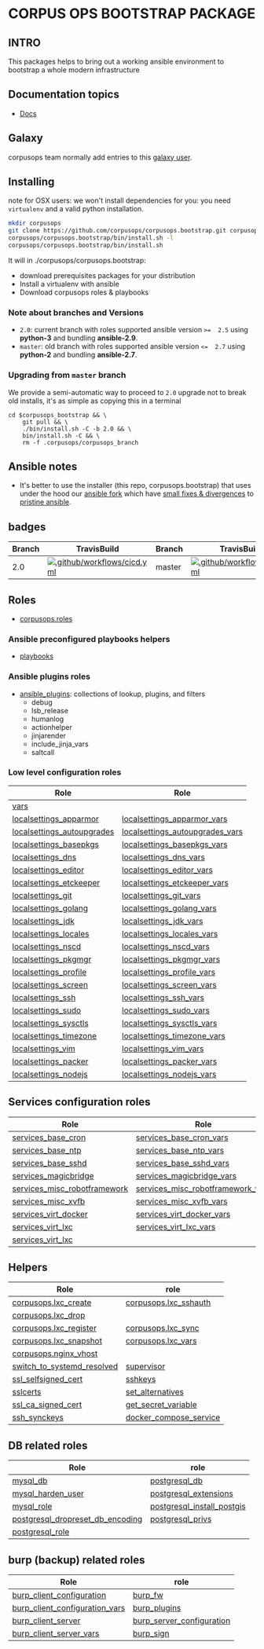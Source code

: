 # CORPUS OPS BOOTSTRAP PACKAGE

## INTRO
This packages helps to bring out a working ansible environment to bootstrap a whole modern infrastructure

## Documentation topics
- [Docs](./docs)

## Galaxy
corpusops team normally add entries to this [galaxy user](https://galaxy.ansible.com/corpusops/).

## Installing

note for OSX users: we won't install dependencies for you: you need `virtualenv` and a valid python installation.

```sh
mkdir corpusops
git clone https://github.com/corpusops/corpusops.bootstrap.git corpusops/corpusops.bootstrap
corpusops/corpusops.bootstrap/bin/install.sh -l
corpusops/corpusops.bootstrap/bin/install.sh
```

It will in ./corpusops/corpusops.bootstrap:

* download prerequisites packages for your distribution
* Install a virtualenv with ansible
* Download corpusops roles & playbooks


### Note about branches and Versions
- `2.0`: current branch with roles supported ansible version `>=  2.5` using **python-3** and bundling **ansible-2.9**.
- `master`:  old branch with roles supported ansible version `<=  2.7` using **python-2** and bundling **ansible-2.7**.

### Upgrading from ``master`` branch
We provide a semi-automatic way to proceed to ``2.0`` upgrade not to break old installs, it's as simple as copying this in a terminal

```
cd $corpusops_bootstrap && \
    git pull && \
    ./bin/install.sh -C -b 2.0 && \
    bin/install.sh -C && \
    rm -f .corpusops/corpusops_branch
```

## Ansible notes
- It's better to use the installer (this repo, corpusops.bootstrap) that uses under the hood our [ansible fork](https://github.com/corpusops/ansible)
 which have [small fixes & divergences](https://github.com/corpusops/ansible/tree/stable-2.9/divergences)
 to [pristine ansible](https://github.com/ansible/ansible).

## badges

|  Branch | TravisBuild |  Branch | TravisBuild |
| ------- | ----------- |  ------ | ----------- |
| 2.0 |  [![.github/workflows/cicd.yml](https://github.com/corpusops/corpusops.bootstrap/workflows/.github/workflows/cicd.yml/badge.svg?branch=2.0)](https://github.com/corpusops/corpusops.bootstrap/actions?query=workflow%3A.github%2Fworkflows%2Fcicd.yml+branch%3A2.0)  | master |  [![.github/workflows/cicd.yml](https://github.com/corpusops/corpusops.bootstrap/workflows/.github/workflows/cicd.yml/badge.svg?branch=master)](https://github.com/corpusops/corpusops.bootstrap/actions?query=workflow%3A.github%2Fworkflows%2Fcicd.yml+branch%3Amaster)  |


## Roles
- [corpusops.roles](https://github.com/corpusops/roles)

### Ansible preconfigured playbooks helpers
- [playbooks](https://github.com/corpusops/roles/tree/master/playbooks)

### Ansible plugins roles
- [ansible_plugins](https://github.com/corpusops/roles/tree/master/ansible_plugins): collections of lookup, plugins, and filters
    - debug
    - lsb_release
    - humanlog
    - actionhelper
    - jinjarender
    - include_jinja_vars
    - saltcall

### Low level configuration roles
|  Role                                       |  Role                                       |
| ------------------------------------------- | ------------------------------------------- |
| [vars](https://github.com/corpusops/roles/tree/master/vars)                                                        |                                                                                                            |
| [localsettings_apparmor](https://github.com/corpusops/roles/tree/master/localsettings_apparmor)                    | [localsettings_apparmor_vars](https://github.com/corpusops/roles/tree/master/localsettings_apparmor_vars)          |
| [localsettings_autoupgrades](https://github.com/corpusops/roles/tree/master/localsettings_autoupgrades)            | [localsettings_autoupgrades_vars](https://github.com/corpusops/roles/tree/master/localsettings_autoupgrades_vars)  |
| [localsettings_basepkgs](https://github.com/corpusops/roles/tree/master/localsettings_basepkgs)                    | [localsettings_basepkgs_vars](https://github.com/corpusops/roles/tree/master/localsettings_basepkgs_vars)          |
| [localsettings_dns](https://github.com/corpusops/roles/tree/master/localsettings_dns)                              | [localsettings_dns_vars](https://github.com/corpusops/roles/tree/master/localsettings_dns_vars)                    |
| [localsettings_editor](https://github.com/corpusops/roles/tree/master/localsettings_editor)                        | [localsettings_editor_vars](https://github.com/corpusops/roles/tree/master/localsettings_editor_vars)              |
| [localsettings_etckeeper](https://github.com/corpusops/roles/tree/master/localsettings_etckeeper)                  | [localsettings_etckeeper_vars](https://github.com/corpusops/roles/tree/master/localsettings_etckeeper_vars)        |
| [localsettings_git](https://github.com/corpusops/roles/tree/master/localsettings_git)                              | [localsettings_git_vars](https://github.com/corpusops/roles/tree/master/localsettings_git_vars)                    |
| [localsettings_golang](https://github.com/corpusops/roles/tree/master/localsettings_golang)                        | [localsettings_golang_vars](https://github.com/corpusops/roles/tree/master/localsettings_golang_vars)              |
| [localsettings_jdk](https://github.com/corpusops/roles/tree/master/localsettings_jdk)                              | [localsettings_jdk_vars](https://github.com/corpusops/roles/tree/master/localsettings_jdk_vars)                    |
| [localsettings_locales](https://github.com/corpusops/roles/tree/master/localsettings_locales)                      | [localsettings_locales_vars](https://github.com/corpusops/roles/tree/master/localsettings_locales_vars)            |
| [localsettings_nscd](https://github.com/corpusops/roles/tree/master/localsettings_nscd)                            | [localsettings_nscd_vars](https://github.com/corpusops/roles/tree/master/localsettings_nscd_vars)                  |
| [localsettings_pkgmgr      ](https://github.com/corpusops/roles/tree/master/localsettings_pkgmgr)                  | [localsettings_pkgmgr_vars ](https://github.com/corpusops/roles/tree/master/localsettings_pkgmgr_vars)             |
| [localsettings_profile     ](https://github.com/corpusops/roles/tree/master/localsettings_profile)                 | [localsettings_profile_vars](https://github.com/corpusops/roles/tree/master/localsettings_profile_vars)            |
| [localsettings_screen      ](https://github.com/corpusops/roles/tree/master/localsettings_screen)                  | [localsettings_screen_vars ](https://github.com/corpusops/roles/tree/master/localsettings_screen_vars)             |
| [localsettings_ssh         ](https://github.com/corpusops/roles/tree/master/localsettings_ssh)                     | [localsettings_ssh_vars    ](https://github.com/corpusops/roles/tree/master/localsettings_ssh_vars)                |
| [localsettings_sudo        ](https://github.com/corpusops/roles/tree/master/localsettings_sudo)                    | [localsettings_sudo_vars   ](https://github.com/corpusops/roles/tree/master/localsettings_sudo_vars)               |
| [localsettings_sysctls     ](https://github.com/corpusops/roles/tree/master/localsettings_sysctls)                 | [localsettings_sysctls_vars](https://github.com/corpusops/roles/tree/master/localsettings_sysctls_vars)            |
| [localsettings_timezone    ](https://github.com/corpusops/roles/tree/master/localsettings_timezone)                | [localsettings_timezone_vars](https://github.com/corpusops/roles/tree/master/localsettings_timezone_vars)          |
| [localsettings_vim         ](https://github.com/corpusops/roles/tree/master/localsettings_vim)                     | [localsettings_vim_vars    ](https://github.com/corpusops/roles/tree/master/localsettings_vim_vars)                |
| [localsettings_packer         ](https://github.com/corpusops/roles/tree/master/localsettings_packer)               | [localsettings_packer_vars    ](https://github.com/corpusops/roles/tree/master/localsettings_packer_vars) |
| [localsettings_nodejs         ](https://github.com/corpusops/roles/tree/master/localsettings_nodejs)               | [localsettings_nodejs_vars    ](https://github.com/corpusops/roles/tree/master/localsettings_nodejs_vars) |

## Services configuration roles
|  Role                                       |  Role                                       |
| ------------------------------------------- | ------------------------------------------- |
| [services_base_cron](https://github.com/corpusops/roles/tree/master/services_base_cron)                     | [services_base_cron_vars](https://github.com/corpusops/roles/tree/master/services_base_cron_vars)                     |
| [services_base_ntp](https://github.com/corpusops/roles/tree/master/services_base_ntp)                       | [services_base_ntp_vars](https://github.com/corpusops/roles/tree/master/services_base_ntp_vars)                       |
| [services_base_sshd](https://github.com/corpusops/roles/tree/master/services_base_sshd)                     | [services_base_sshd_vars](https://github.com/corpusops/roles/tree/master/services_base_sshd_vars)                     |
| [services_magicbridge](https://github.com/corpusops/roles/tree/master/services_magicbridge)                 | [services_magicbridge_vars](https://github.com/corpusops/roles/tree/master/services_magicbridge_vars)                 |
| [services_misc_robotframework](https://github.com/corpusops/roles/tree/master/services_misc_robotframework) | [services_misc_robotframework_vars](https://github.com/corpusops/roles/tree/master/services_misc_robotframework_vars) |
| [services_misc_xvfb](https://github.com/corpusops/roles/tree/master/services_misc_xvfb)                     | [services_misc_xvfb_vars](https://github.com/corpusops/roles/tree/master/services_misc_xvfb_vars)                     |
| [services_virt_docker](https://github.com/corpusops/roles/tree/master/services_virt_docker)                 | [services_virt_docker_vars](https://github.com/corpusops/roles/tree/master/services_virt_docker_vars)                 |
| [services_virt_lxc](https://github.com/corpusops/roles/tree/master/services_virt_lxc)                       | [services_virt_lxc_vars](https://github.com/corpusops/roles/tree/master/services_virt_lxc_vars)                       |
| [services_virt_lxc](https://github.com/corpusops/roles/tree/master/services_http_nginx)                       |  |

## Helpers
|  Role                                                                   | role         |
| ----------------------------------------------------------------------- | ------------ |
| [corpusops.lxc_create      ](https://github.com/corpusops/roles/tree/master/lxc_create)   | [corpusops.lxc_sshauth     ](https://github.com/corpusops/roles/tree/master/lxc_sshauth) |
| [corpusops.lxc_drop        ](https://github.com/corpusops/roles/tree/master/lxc_drop)     |                                                                        |
| [corpusops.lxc_register    ](https://github.com/corpusops/roles/tree/master/lxc_register) | [corpusops.lxc_sync        ](https://github.com/corpusops/roles/tree/master/lxc_sync)    |
| [corpusops.lxc_snapshot    ](https://github.com/corpusops/roles/tree/master/lxc_snapshot) | [corpusops.lxc_vars        ](https://github.com/corpusops/roles/tree/master/lxc_vars)    |
| [corpusops.nginx_vhost    ](https://github.com/corpusops/roles/tree/master/nginx_vhost) | |
| [switch_to_systemd_resolved        ](https://github.com/corpusops/roles/tree/master/switch_to_systemd_resolved)    | [supervisor        ](https://github.com/corpusops/roles/tree/master/supervisor)    |
| [ssl_selfsigned_cert        ](https://github.com/corpusops/roles/tree/master/ssl_selfsigned_cert)    |[sshkeys        ](https://github.com/corpusops/roles/tree/master/sshkeys)    |
| [sslcerts        ](https://github.com/corpusops/roles/tree/master/sslcerts)    |                      [set_alternatives        ](https://github.com/corpusops/roles/tree/master/set_alternatives)    |
| [ssl_ca_signed_cert        ](https://github.com/corpusops/roles/tree/master/ssl_ca_signed_cert)    |  [get_secret_variable        ](https://github.com/corpusops/roles/tree/master/get_secret_variable)    |
| [ssh_synckeys        ](https://github.com/corpusops/roles/tree/master/ssh_synckeys)    |              [docker_compose_service        ](https://github.com/corpusops/roles/tree/master/docker_compose_service)    |

## DB related roles
|  Role                                                                   | role         |
| ----------------------------------------------------------------------- | ------------ |
| [mysql_db        ](https://github.com/corpusops/roles/tree/master/mysql_db)    |                                                  [postgresql_db        ](https://github.com/corpusops/roles/tree/master/postgresql_db)    |
| [mysql_harden_user        ](https://github.com/corpusops/roles/tree/master/mysql_harden_user)    |                                [postgresql_extensions        ](https://github.com/corpusops/roles/tree/master/postgresql_extensions)    |
| [mysql_role        ](https://github.com/corpusops/roles/tree/master/mysql_role)    |                                              [postgresql_install_postgis        ](https://github.com/corpusops/roles/tree/master/postgresql_install_postgis)    |
| [postgresql_dropreset_db_encoding        ](https://github.com/corpusops/roles/tree/master/postgresql_dropreset_db_encoding)    |  [postgresql_privs        ](https://github.com/corpusops/roles/tree/master/postgresql_privs)    |
| [postgresql_role        ](https://github.com/corpusops/roles/tree/master/postgresql_role)    | |

## burp (backup) related roles
|  Role                                                                   | role         |
| ----------------------------------------------------------------------- | ------------ |
| [burp_client_configuration        ](https://github.com/corpusops/roles/tree/master/burp_client_configuration)    |              [burp_fw        ](https://github.com/corpusops/roles/tree/master/burp_fw)    |
| [burp_client_configuration_vars        ](https://github.com/corpusops/roles/tree/master/burp_client_configuration_vars)    |    [burp_plugins        ](https://github.com/corpusops/roles/tree/master/burp_plugins)    |
| [burp_client_server        ](https://github.com/corpusops/roles/tree/master/burp_client_server)    |                            [burp_server_configuration        ](https://github.com/corpusops/roles/tree/master/burp_server_configuration)    |
| [burp_client_server_vars        ](https://github.com/corpusops/roles/tree/master/burp_client_server_vars)    |                  [burp_sign        ](https://github.com/corpusops/roles/tree/master/burp_sign)    |

